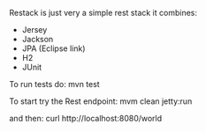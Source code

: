 Restack is just very a simple rest stack it combines:
* Jersey
* Jackson
* JPA (Eclipse link)
* H2
* JUnit

To run tests do: 
   mvn test

To start try the Rest endpoint:
   mvm clean jetty:run

and then:
   curl http://localhost:8080/world